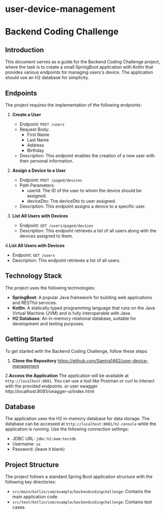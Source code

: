 # user-device-management
# Backend Coding Challenge

## Introduction
This document serves as a guide for the Backend Coding Challenge project, where the task is to create a small SpringBoot application with Kotlin that provides various endpoints for managing users's device. The application should use an H2 database for simplicity.

## Endpoints
The project requires the implementation of the following endpoints:

1. **Create a User**
    - Endpoint: `POST /users`
    - Request Body:
        - First Name
        - Last Name
        - Address
        - Birthday
    - Description: This endpoint enables the creation of a new user with their personal information.

2. **Assign a Device to a User**
    - Endpoint: `POST /paged/devices`
    - Path Parameters:
        - userId: The ID of the user to whom the device should be assigned.
        - deviceDto: The deviceDto to user assigned.
    - Description: This endpoint assigns a device to a specific user.

3. **List All Users with Devices**
    - Endpoint: `GET /users/paged/devices`
    - Description: This endpoint retrieves a list of all users along with the devices assigned to them.
   
4.**List All Users with Devices**
   - Endpoint: `GET /users`
   - Description: This endpoint retrieves a list of all users.

## Technology Stack
The project uses the following technologies:

- **SpringBoot**: A popular Java framework for building web applications and RESTful services.
- **Kotlin**: A statically typed programming language that runs on the Java Virtual Machine (JVM) and is fully interoperable with Java.
- **H2 Database**: An in-memory relational database, suitable for development and testing purposes.

## Getting Started
To get started with the Backend Coding Challenge, follow these steps:

1. **Clone the Repository**
   https://github.com/Samira1462/user-device-management

2.**Access the Application**
   The application will be available at `http://localhost:8081`. You can use a tool like Postman or curl to interact with the provided endpoints.
or user swagger http://localhost:8081/swagger-ui/index.html

## Database
The application uses the H2 in-memory database for data storage. The database can be accessed at `http://localhost:8081/h2-console` while the application is running. Use the following connection settings:
- JDBC URL: `jdbc:h2:mem:testdb`
- Username: `sa`
- Password: (leave it blank)

## Project Structure
The project follows a standard Spring Boot application structure with the following key directories:

- `src/main/kotlin/com/example/backendcodingchallenge`: Contains the main application code.
- `src/test/kotlin/com/example/backendcodingchallenge`: Contains test cases.

